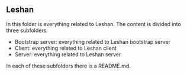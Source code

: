 ## Leshan
In this folder is everything related to Leshan. The content is divided into three subfolders:
- Bootstrap server: everything related to Leshan bootstrap server
- Client: everything related to Leshan client 
- Server: everything related to Leshan server

In each of these subfolders there is a README.md.